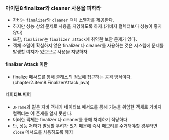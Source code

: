 ### 아이템8 finalizer와 cleaner 사용을 피하라
- 자바는 `finalizer`와 `cleaner` 객체 소멸자를 제공한다.
- 하지만 성능 상의 문제로 사용을 지양하도록 하자.(가비지 컬렉터보다 성능이 좋지 않다)
- 또한, `finalizer`는 `finalizer attack`에 취약한 보안 문제가 있다.
- 객체 소멸이 확실하지 않은 finalizer 나 cleaner를 사용하는 것은 시스템에 문제를 발생할 여지가 있으므로 사용을 지양하자

#### finalizer Attack 이란
- finalize 메서드를 통해 클래스의 정보에 접근하는 공격 방식이다.(chapter2.item8.FinalizerAttack.java)

#### 네이티브 피어
- `JFrame`과 같은 자바 객체가 네이티브 메서드를 통해 기능을 위임한 객체로 가비지 컬렉터는 이 존재를 알지 못한다.
- 이러한 객체는  finalizer 나 cleaner를 통해 처리하기 적당하다 
- 단, 성능 저하가 발생할 우려가 있기 때문에 즉시 메모리를 수거해야할 경우라면 `close` 메서드를 사용하도록 하자
